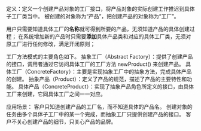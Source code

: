 定义：定义一个创建产品对象的工厂接口，将产品对象的实际创建工作推迟到具体子工厂类当中。
被创建的对象称为“产品”，把创建产品的对象称为“工厂”。

用户只需要知道具体工厂的**名称**就可得到所要的产品，无须知道产品的具体创建过程；
在系统增加新的产品时只需要**添加**具体产品类和对应的具体工厂类，无须对原工厂进行任何修改，满足开闭原则；

工厂方法模式的主要角色如下。
抽象工厂（Abstract Factory）：提供了创建产品的接口，调用者通过它访问具体工厂的工厂方法 newProduct() 来创建产品。
具体工厂（ConcreteFactory）：主要是实现抽象工厂中的抽象方法，完成具体产品的创建。
抽象产品（Product）：定义了产品的规范，描述了产品的主要特性和功能。
具体产品（ConcreteProduct）：实现了抽象产品角色所定义的接口，由具体工厂来创建，它同具体工厂之间一一对应。

应用场景：
客户只知道创建产品的工厂名，而不知道具体的产品名。
创建对象的任务由多个具体子工厂中的某一个完成，而抽象工厂只提供创建产品的接口。
客户不关心创建产品的细节，只关心产品的品牌。